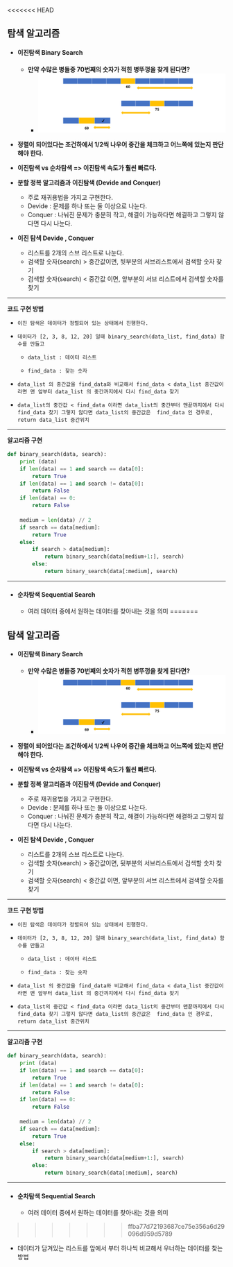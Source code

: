 <<<<<<< HEAD
## 탐색 알고리즘 



* #### 이진탐색 Binary Search

  * **만약 수많은 병들중 70번째의 숫자가 적힌 병뚜껑을 찾게 된다면?** 
    * ![image-20220912142550527](assets/image-20220912142550527.png)

* **정렬이 되어있다는 조건하에서 1/2씩 나우어 중간을 체크하고 어느쪽에 있는지 판단해야 한다.** 
* **이진탐색 vs 순차탐색 => 이진탐색 속도가 훨씬 빠르다.** 



* **분할 정복 알고리즘과 이진탐색 (Devide and Conquer)**
  * 주로 재귀용법을 가지고 구현한다. 
  * Devide : 문제를 하나 또는 둘 이상으로 나눈다. 
  * Conquer : 나눠진 문제가 충분히 작고, 해결이 가능하다면 해결하고 그렇지 않다면 다시 나눈다. 
* **이진 탐색 Devide , Conquer**
  * 리스트를 2개의 스브 리스트로 나눈다. 
  * 검색할 숫자(search)  >  중간값이면, 뒷부분의 서브리스트에서 검색할 숫자 찾기 
  * 검색할 숫자(search)  <  중간값 이면, 앞부분의 서브 리스트에서 검색할 숫자를 찾기 

---



**코드 구현 방법**

- `이진 탐색은 데이터가 정렬되어 있는 상태에서 진행한다. `

- `데이터가 [2, 3, 8, 12, 20] 일때 binary_search(data_list, find_data) 함수를 만들고`

  * `data_list : 데이터 리스트`

  * `find_data : 찾는 숫자`

- `data_list 의 중간값을 find_data와 비교해서 find_data < data_list 중간값이라면 맨 앞부터 data_list 의 중간까지에서 다시 find_data 찾기`
- `data_list의 중간값 < find_data 이라면 data_list의 중간부터 맨끝까지에서 다시 find_data 찾기 그렇지 않다면 data_list의 중간값은  find_data 인 경우로, return data_list 중간위치`



---



**알고리즘 구현**

```python
def binary_search(data, search):
    print (data)
    if len(data) == 1 and search == data[0]:
        return True
    if len(data) == 1 and search != data[0]:
        return False
    if len(data) == 0:
        return False
    
    medium = len(data) // 2
    if search == data[medium]:
        return True
    else:
        if search > data[medium]:
            return binary_search(data[medium+1:], search)
        else:
            return binary_search(data[:medium], search)
```



---



* #### 순차탐색 Sequential Search 

  * 여러 데이터 중에서 원하는 데이터를 찾아내는 것을 의미 
=======
## 탐색 알고리즘 



* #### 이진탐색 Binary Search

  * **만약 수많은 병들중 70번째의 숫자가 적힌 병뚜껑을 찾게 된다면?** 
    * ![image-20220912142550527](assets/image-20220912142550527.png)

* **정렬이 되어있다는 조건하에서 1/2씩 나우어 중간을 체크하고 어느쪽에 있는지 판단해야 한다.** 
* **이진탐색 vs 순차탐색 => 이진탐색 속도가 훨씬 빠르다.** 



* **분할 정복 알고리즘과 이진탐색 (Devide and Conquer)**
  * 주로 재귀용법을 가지고 구현한다. 
  * Devide : 문제를 하나 또는 둘 이상으로 나눈다. 
  * Conquer : 나눠진 문제가 충분히 작고, 해결이 가능하다면 해결하고 그렇지 않다면 다시 나눈다. 
* **이진 탐색 Devide , Conquer**
  * 리스트를 2개의 스브 리스트로 나눈다. 
  * 검색할 숫자(search)  >  중간값이면, 뒷부분의 서브리스트에서 검색할 숫자 찾기 
  * 검색할 숫자(search)  <  중간값 이면, 앞부분의 서브 리스트에서 검색할 숫자를 찾기 

---



**코드 구현 방법**

- `이진 탐색은 데이터가 정렬되어 있는 상태에서 진행한다. `

- `데이터가 [2, 3, 8, 12, 20] 일때 binary_search(data_list, find_data) 함수를 만들고`

  * `data_list : 데이터 리스트`

  * `find_data : 찾는 숫자`

- `data_list 의 중간값을 find_data와 비교해서 find_data < data_list 중간값이라면 맨 앞부터 data_list 의 중간까지에서 다시 find_data 찾기`
- `data_list의 중간값 < find_data 이라면 data_list의 중간부터 맨끝까지에서 다시 find_data 찾기 그렇지 않다면 data_list의 중간값은  find_data 인 경우로, return data_list 중간위치`



---



**알고리즘 구현**

```python
def binary_search(data, search):
    print (data)
    if len(data) == 1 and search == data[0]:
        return True
    if len(data) == 1 and search != data[0]:
        return False
    if len(data) == 0:
        return False
    
    medium = len(data) // 2
    if search == data[medium]:
        return True
    else:
        if search > data[medium]:
            return binary_search(data[medium+1:], search)
        else:
            return binary_search(data[:medium], search)
```



---



* #### 순차탐색 Sequential Search 

  * 여러 데이터 중에서 원하는 데이터를 찾아내는 것을 의미 
>>>>>>> ffba77d72193687ce75e356a6d29096d959d5789
  * 데이터가 담겨있는 리스트를 앞에서 부터 하나씩 비교해서 우너하는 데이터를 찾는 방법 